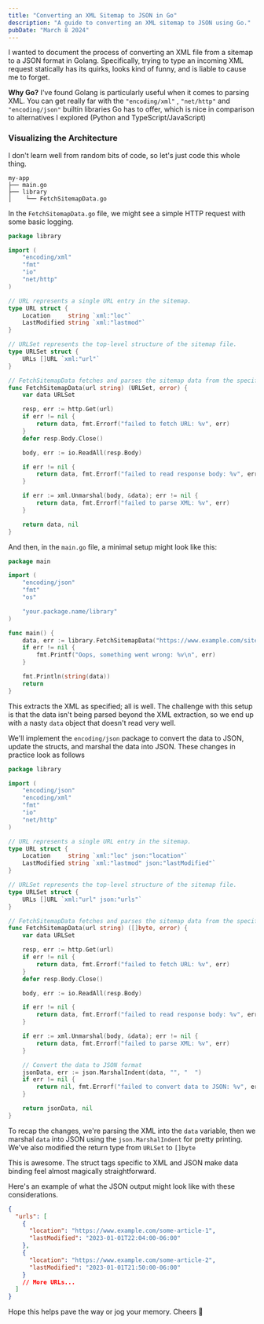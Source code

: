 ```yaml
---
title: "Converting an XML Sitemap to JSON in Go"
description: "A guide to converting an XML sitemap to JSON using Go."
pubDate: "March 8 2024"
---
```


I wanted to document the process of converting an XML file from a sitemap to a JSON format in Golang. Specifically, trying to type an incoming XML request statically has its quirks, looks kind of funny, and is liable to cause me to forget.

**Why Go?** I've found Golang is particularly useful when it comes to parsing XML. You can get really far with the `"encoding/xml"` , `"net/http"` and `"encoding/json"` builtin libraries Go has to offer, which is nice in comparison to alternatives I explored (Python and TypeScript/JavaScript)

### Visualizing the Architecture

I don't learn well from random bits of code, so let's just code this whole thing.

```
my-app
├── main.go
├── library
│    └── FetchSitemapData.go
```

In the `FetchSitemapData.go` file, we might see a simple HTTP request with some basic logging.

```go
package library

import (
	"encoding/xml"
	"fmt"
	"io"
	"net/http"
)

// URL represents a single URL entry in the sitemap.
type URL struct {
	Location     string `xml:"loc"`
	LastModified string `xml:"lastmod"`
}

// URLSet represents the top-level structure of the sitemap file.
type URLSet struct {
	URLs []URL `xml:"url"`
}

// FetchSitemapData fetches and parses the sitemap data from the specified URL.
func FetchSitemapData(url string) (URLSet, error) {
	var data URLSet

	resp, err := http.Get(url)
	if err != nil {
		return data, fmt.Errorf("failed to fetch URL: %v", err)
	}
	defer resp.Body.Close()

	body, err := io.ReadAll(resp.Body)

	if err != nil {
		return data, fmt.Errorf("failed to read response body: %v", err)
	}

	if err := xml.Unmarshal(body, &data); err != nil {
		return data, fmt.Errorf("failed to parse XML: %v", err)
	}

	return data, nil
}

```

And then, in the `main.go` file, a minimal setup might look like this:

```go
package main

import (
	"encoding/json"
	"fmt"
	"os"

	"your.package.name/library"
)

func main() {
	data, err := library.FetchSitemapData("https://www.example.com/sitemap.xml")
	if err != nil {
        fmt.Printf("Oops, something went wrong: %v\n", err)
	}

	fmt.Println(string(data))
	return
}
```

This extracts the XML as specified; all is well. The challenge with this setup is that the data isn't being parsed beyond the XML extraction, so we end up with a nasty `data` object that doesn't read very well.

We'll implement the `encoding/json` package to convert the data to JSON, update the structs, and marshal the data into JSON. These changes in practice look as follows

```go
package library

import (
	"encoding/json"
	"encoding/xml"
	"fmt"
	"io"
	"net/http"
)

// URL represents a single URL entry in the sitemap.
type URL struct {
	Location     string `xml:"loc" json:"location"`
	LastModified string `xml:"lastmod" json:"lastModified"`
}

// URLSet represents the top-level structure of the sitemap file.
type URLSet struct {
	URLs []URL `xml:"url" json:"urls"`
}

// FetchSitemapData fetches and parses the sitemap data from the specified URL.
func FetchSitemapData(url string) ([]byte, error) {
	var data URLSet

	resp, err := http.Get(url)
	if err != nil {
		return data, fmt.Errorf("failed to fetch URL: %v", err)
	}
	defer resp.Body.Close()

	body, err := io.ReadAll(resp.Body)

	if err != nil {
		return data, fmt.Errorf("failed to read response body: %v", err)
	}

	if err := xml.Unmarshal(body, &data); err != nil {
		return data, fmt.Errorf("failed to parse XML: %v", err)
	}

	// Convert the data to JSON format
	jsonData, err := json.MarshalIndent(data, "", "  ")
    if err != nil {
        return nil, fmt.Errorf("failed to convert data to JSON: %v", err)
    }

    return jsonData, nil
}

```

To recap the changes, we're parsing the XML into the `data` variable, then we marshal `data` into JSON using the `json.MarshalIndent` for pretty printing. We've also modified the return type from `URLSet` to `[]byte`

This is awesome. The struct tags specific to XML and JSON make data binding feel almost magically straightforward.

Here's an example of what the JSON output might look like with these considerations.

```json
{
  "urls": [
    {
      "location": "https://www.example.com/some-article-1",
      "lastModified": "2023-01-01T22:04:00-06:00"
    },
    {
      "location": "https://www.example.com/some-article-2",
      "lastModified": "2023-01-01T21:50:00-06:00"
    }
    // More URLs...
  ]
}
```

Hope this helps pave the way or jog your memory. Cheers 🍻

